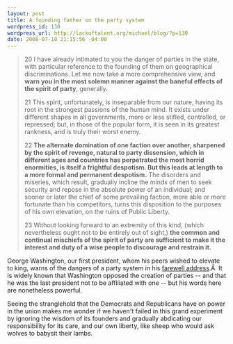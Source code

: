 ```yaml
--- 
layout: post
title: A founding father on the party system
wordpress_id: 130
wordpress_url: http://lackoftalent.org/michael/blog/?p=130
date: 2008-07-10 21:15:56 -04:00
---
```

<blockquote>20 I have already intimated to you the danger of parties in the state, with particular reference to the founding of them on geographical discriminations. Let me now take a more comprehensive view, and <strong>warn you in the most solemn manner against the baneful effects of the spirit of party</strong>, generally.

21 This spirit, unfortunately, is inseparable from our nature, having its root in the strongest passions of the human mind. It exists under different shapes in all governments, more or less stifled, controlled, or repressed; but, in those of the popular form, it is seen in its greatest rankness, and is truly their worst enemy.

22 <strong>The alternate domination of one faction over another, sharpened by the spirit of revenge, natural to party dissension, which in different ages and countries has perpetrated the most horrid enormities, is itself a frightful despotism. But this leads at length to a more formal and permanent despotism.</strong> The disorders and miseries, which result, gradually incline the minds of men to seek security and repose in the absolute power of an individual; and sooner or later the chief of some prevailing faction, more able or more fortunate than his competitors, turns this disposition to the purposes of his own elevation, on the ruins of Public Liberty.

23 Without looking forward to an extremity of this kind, (which nevertheless ought not to be entirely out of sight,) <strong>the common and continual mischiefs of the spirit of party are sufficient to make it the interest and duty of a wise people to discourage and restrain it.</strong></blockquote>
George Washington, our first president, whom his peers wished to elevate to king, warns of the dangers of a party system in his <a href="http://www.earlyamerica.com/earlyamerica/milestones/farewell/text.html" target="_blank">farewell address</a>.Â  It is widely known that Washington opposed the creation of parties -- and that he was the last president not to be affiliated with one -- but his words here are nonetheless powerful.

Seeing the stranglehold that the Democrats and Republicans have on power in the union makes me wonder if we haven't failed in this grand experiment by ignoring the wisdom of its founders and gradually abdicating our responsibility for its care, and our own liberty, like sheep who would ask wolves to babysit their lambs.
